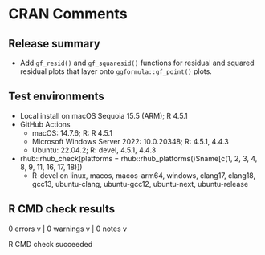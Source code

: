 # CRAN Comments

## Release summary

- Add `gf_resid()` and `gf_squaresid()` functions for residual and squared residual plots that layer onto `ggformula::gf_point()` plots.

## Test environments

- Local install on macOS Sequoia 15.5 (ARM); R 4.5.1
- GitHub Actions
  - macOS: 14.7.6; R: R 4.5.1
  - Microsoft Windows Server 2022: 10.0.20348; R: 4.5.1, 4.4.3
  - Ubuntu: 22.04.2; R: devel, 4.5.1, 4.4.3
- rhub::rhub_check(platforms = rhub::rhub_platforms()$name[c(1, 2, 3, 4, 8, 9, 11, 16, 17, 18)])
  - R-devel on linux, macos, macos-arm64, windows, clang17, clang18, gcc13, ubuntu-clang, ubuntu-gcc12, ubuntu-next, ubuntu-release

## R CMD check results

0 errors v | 0 warnings v | 0 notes v

R CMD check succeeded
